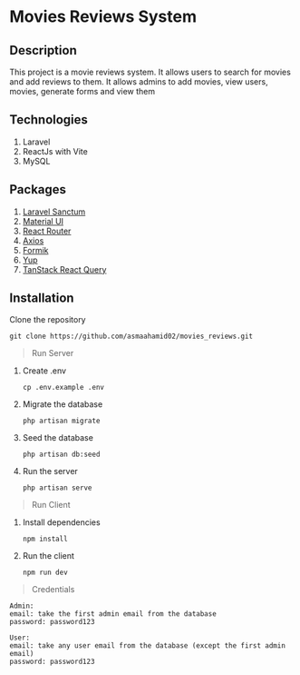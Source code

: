 # Movies Reviews System

## Description

This project is a movie reviews system. It allows users to search for movies and add reviews to them.
It allows admins to add movies, view users, movies, generate forms and view them

## Technologies

1. Laravel
2. ReactJs with Vite
3. MySQL

## Packages

1. [Laravel Sanctum](https://laravel.com/docs/9.x/sanctum)
2. [Material UI](https://mui.com/material-ui/getting-started/overview/)
3. [React Router](https://reactrouter.com/en/main/start/overview)
4. [Axios](https://axios-http.com/docs/intro)
5. [Formik](https://formik.org/docs/overview)
6. [Yup](https://www.npmjs.com/package/yup)
7. [TanStack React Query](https://tanstack.com/query/v3/docs/react/overview)

## Installation

Clone the repository

```
git clone https://github.com/asmaahamid02/movies_reviews.git
```

> Run Server

1. Create .env
   ```
   cp .env.example .env
   ```
2. Migrate the database
   ```
   php artisan migrate
   ```
3. Seed the database
   ```
   php artisan db:seed
   ```
4. Run the server
   ```
   php artisan serve
   ```

> Run Client

1. Install dependencies

   ```
   npm install
   ```

2. Run the client
   ```
   npm run dev
   ```

> Credentials

```
Admin:
email: take the first admin email from the database
password: password123

User:
email: take any user email from the database (except the first admin email)
password: password123
```
